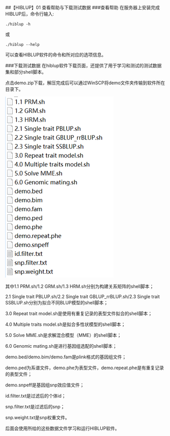 ##【HIBLUP】01 查看帮助与下载测试数据
###查看帮助
在服务器上安装完成HIBLUP后，命令行输入:

```
./hiblup -h 
```
或
```​
./hiblup --help
```
可以查看HIBLUP软件的命令和所对应的选项信息。

###下载测试数据
在hiblup软件下载页面，还提供了用于学习和测试的测试数据集和部分shell脚本。

点击demo.zip下载，解压完成后可以通过WinSCP将demo文件夹传输到软件所在目录下。

![](picture\1.png)

其中1.1 PRM.sh/1.2 GRM.sh/1.3 HRM.sh分别为构建关系矩阵的shell脚本；

2.1 Single trait PBLUP.sh/2.2 Single trait GBLUP_rrBLUP.sh/2.3 Single trait SSBLUP.sh分别为拟合不同BLUP模型的shell脚本；

3.0 Repeat trait model.sh是使用有重复记录的表型文件拟合的shell脚本；

4.0 Multiple traits model.sh是拟合多性状模型的shell脚本；

5.0 Solve MME.sh是求解混合模型（MME）的shell脚本；

6.0 Genomic mating.sh是进行基因组选配的shell脚本；

demo.bed/demo.bim/demo.fam是plink格式的基因组文件；

demo.ped为系谱文件，demo.phe为表型文件，demo.repeat.phe是有重复记录的表型文件；

demo.snpeff是基因组snp效应值文件；

id.filter.txt是过滤后的个体id；

snp.filter.txt是过滤后的snp；

snp.weight.txt是snp权重文件。

后面会使用所给的这些数据文件学习和运行HIBLUP软件。​